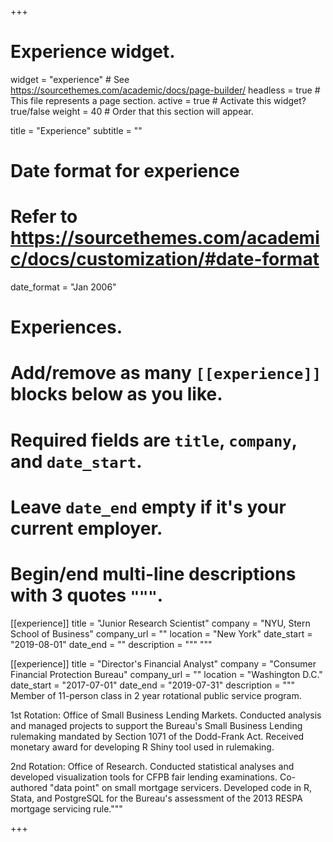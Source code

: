 +++
# Experience widget.
widget = "experience"  # See https://sourcethemes.com/academic/docs/page-builder/
headless = true  # This file represents a page section.
active = true  # Activate this widget? true/false
weight = 40  # Order that this section will appear.

title = "Experience"
subtitle = ""

# Date format for experience
#   Refer to https://sourcethemes.com/academic/docs/customization/#date-format
date_format = "Jan 2006"

# Experiences.
#   Add/remove as many `[[experience]]` blocks below as you like.
#   Required fields are `title`, `company`, and `date_start`.
#   Leave `date_end` empty if it's your current employer.
#   Begin/end multi-line descriptions with 3 quotes `"""`.
[[experience]]
  title = "Junior Research Scientist"
  company = "NYU, Stern School of Business"
  company_url = ""
  location = "New York"
  date_start = "2019-08-01"
  date_end = ""
  description = """
  """

[[experience]]
  title = "Director's Financial Analyst"
  company = "Consumer Financial Protection Bureau"
  company_url = ""
  location = "Washington D.C."
  date_start = "2017-07-01"
  date_end = "2019-07-31"
  description = """
Member of 11-person class in 2 year rotational public service program.

1st Rotation: Office of Small Business Lending Markets. Conducted analysis and managed projects to support the Bureau's Small Business Lending rulemaking mandated by Section 1071 of the Dodd-Frank Act. Received monetary award for developing R Shiny tool used in rulemaking.

2nd Rotation: Office of Research. Conducted statistical analyses and developed visualization tools for CFPB fair lending examinations. Co-authored "data point" on small mortgage servicers. Developed code in R, Stata, and PostgreSQL for the Bureau's assessment of the 2013 RESPA mortgage servicing rule."""

+++

